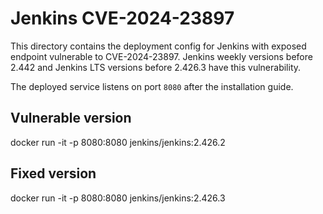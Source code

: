# Jenkins CVE-2024-23897

This directory contains the deployment config for Jenkins with exposed endpoint
vulnerable to CVE-2024-23897. Jenkins weekly versions before 2.442 and Jenkins 
LTS versions before 2.426.3 have this vulnerability.

The deployed service listens on port `8080` after the installation guide.

## Vulnerable version
docker run -it -p 8080:8080 jenkins/jenkins:2.426.2

## Fixed version
docker run -it -p 8080:8080 jenkins/jenkins:2.426.3

